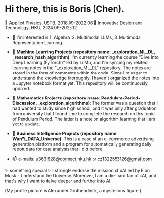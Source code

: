 # Hi there, this is Boris (Chen).
👋 Applied Physics, USTB, 2018.09-2022.06
👋 Innovative Design and Technology, HKU, 2024.09-2025.12

- 👀 $\text{I’m interested in 1. Algebra, 2. Multimodal LLMs, 3. Multimodal Representation Learning.}$

- 🚀 **Machine Learning Projects (repository name: _exploration_ML_DL, _research_hash_algorithm)**: I'm currently learning the course "Dive Into Deep Learning (PyTorch)" led by Li Mu, and I'm syncing my related learning notes in the "_exploration_ML_DL" repository. The notes are stored in the form of comments within the code. Since I'm eager to understand the knowledge thoroughly, I haven't organized the notes into a Jupyter notebook format yet. This repository will be continuously updated.

- 🚀 **Mathematics Projects (repository name: Pendulum-Period-Discussion, _exploration_algorithms)**: The former was a question that I had wanted to study since high school, and it was only after graduation from university that I found time to complete the research on this topic of Pendulum Period. The latter is a note on algorithm learning that I am yet to update.

- 🚀 **Business Intelligence Projects (repository name: WanYi_DATA_Universe)**: This is a case of an e-commerce advertising generation platform and a program for automatically generating daily report data for data analysis that I did before.

- 📫 e-mails: u3631628@connect.hku.hk or cz1322553126@gmail.com


✨ something special ✨ I strongly endorse the mission of xAI led by Elon Musk - Understand the Universe. Moreover, I am a die-hard fan of xAI, and that's why I want to delve deeper and further into AI.

(My profile picture is Alexander Grothendieck, a mysterious figure.)
<!---
Boris-Jobs/Boris-Jobs is a ✨ special ✨ repository because its `README.md` (this file) appears on your GitHub profile.
You can click the Preview link to take a look at your changes.
--->





